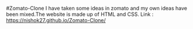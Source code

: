 #Zomato-Clone
I have taken some ideas in zomato and my own ideas have been mixed.The website is made up of HTML and CSS. 
Link : https://nishok27.github.io/Zomato-Clone/
